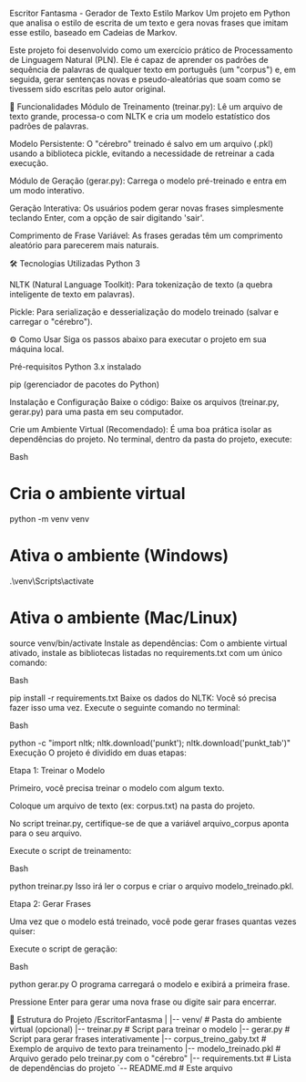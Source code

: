  Escritor Fantasma - Gerador de Texto Estilo Markov
Um projeto em Python que analisa o estilo de escrita de um texto e gera novas frases que imitam esse estilo, baseado em Cadeias de Markov.

Este projeto foi desenvolvido como um exercício prático de Processamento de Linguagem Natural (PLN). Ele é capaz de aprender os padrões de sequência de palavras de qualquer texto em português (um "corpus") e, em seguida, gerar sentenças novas e pseudo-aleatórias que soam como se tivessem sido escritas pelo autor original.

🚀 Funcionalidades
Módulo de Treinamento (treinar.py): Lê um arquivo de texto grande, processa-o com NLTK e cria um modelo estatístico dos padrões de palavras.

Modelo Persistente: O "cérebro" treinado é salvo em um arquivo (.pkl) usando a biblioteca pickle, evitando a necessidade de retreinar a cada execução.

Módulo de Geração (gerar.py): Carrega o modelo pré-treinado e entra em um modo interativo.

Geração Interativa: Os usuários podem gerar novas frases simplesmente teclando Enter, com a opção de sair digitando 'sair'.

Comprimento de Frase Variável: As frases geradas têm um comprimento aleatório para parecerem mais naturais.

🛠️ Tecnologias Utilizadas
Python 3

NLTK (Natural Language Toolkit): Para tokenização de texto (a quebra inteligente de texto em palavras).

Pickle: Para serialização e desserialização do modelo treinado (salvar e carregar o "cérebro").

⚙️ Como Usar
Siga os passos abaixo para executar o projeto em sua máquina local.

Pré-requisitos
Python 3.x instalado

pip (gerenciador de pacotes do Python)

Instalação e Configuração
Baixe o código:
Baixe os arquivos (treinar.py, gerar.py) para uma pasta em seu computador.

Crie um Ambiente Virtual (Recomendado):
É uma boa prática isolar as dependências do projeto. No terminal, dentro da pasta do projeto, execute:

Bash

# Cria o ambiente virtual
python -m venv venv
# Ativa o ambiente (Windows)
.\venv\Scripts\activate
# Ativa o ambiente (Mac/Linux)
source venv/bin/activate
Instale as dependências:
Com o ambiente virtual ativado, instale as bibliotecas listadas no requirements.txt com um único comando:

Bash

pip install -r requirements.txt
Baixe os dados do NLTK:
Você só precisa fazer isso uma vez. Execute o seguinte comando no terminal:

Bash

python -c "import nltk; nltk.download('punkt'); nltk.download('punkt_tab')"
Execução
O projeto é dividido em duas etapas:

Etapa 1: Treinar o Modelo

Primeiro, você precisa treinar o modelo com algum texto.

Coloque um arquivo de texto (ex: corpus.txt) na pasta do projeto.

No script treinar.py, certifique-se de que a variável arquivo_corpus aponta para o seu arquivo.

Execute o script de treinamento:

Bash

python treinar.py
Isso irá ler o corpus e criar o arquivo modelo_treinado.pkl.

Etapa 2: Gerar Frases

Uma vez que o modelo está treinado, você pode gerar frases quantas vezes quiser:

Execute o script de geração:

Bash

python gerar.py
O programa carregará o modelo e exibirá a primeira frase.

Pressione Enter para gerar uma nova frase ou digite sair para encerrar.

📁 Estrutura do Projeto
/EscritorFantasma
|
|-- venv/                  # Pasta do ambiente virtual (opcional)
|-- treinar.py             # Script para treinar o modelo
|-- gerar.py               # Script para gerar frases interativamente
|-- corpus_treino_gaby.txt # Exemplo de arquivo de texto para treinamento
|-- modelo_treinado.pkl    # Arquivo gerado pelo treinar.py com o "cérebro"
|-- requirements.txt       # Lista de dependências do projeto
`-- README.md              # Este arquivo
